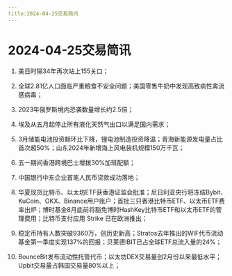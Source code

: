 ```yaml
---
title:2024-04-25交易简讯
---
```

# 2024-04-25交易简讯

1. 美日时隔34年再次站上155关口；

2. 全球2.81亿人口面临严重粮食不安全问题；美国零售牛奶中发现高致病性禽流感病毒；

3. 2023年俄罗斯境内恐袭数量增长约2.5倍；

4. 埃及从五月起停止所有液化天然气出口以满足国内需求；

5. 3月储能电池投资额环比下降，锂电池制造投资降温；青海新能源发电量占比首次超50%；山东2024年新增海上风电装机规模150万千瓦；

6. 五一期间香港跨境巴士增拨30%加班配额；

7. 中国银行中东企业首笔人民币贷款成功落地；

8. 华夏现货比特币、以太坊ETF获香港证监会批准；尼日利亚央行将冻结Bybit、KuCoin、OKX、Binance用户账户；首批三只香港比特币ETF、以太币ETF费率出炉；博时基金8月底前将豁免博时HashKey比特币ETF和以太币ETF的管理费用；比特币支付应用 Strike 已在欧洲推出；

9. 稳定币持有人数突破9360万，创历史新高；Stratos去年推出的WIF代币流动基金第一季度实现137%的回报；贝莱德IBIT已占全球ETF总流入量的24%；

10. BounceBit发布流动性托管代币；以太坊DEX交易量创2月份以来最低水平；Upbit交易量占韩国交易量80%以上；
